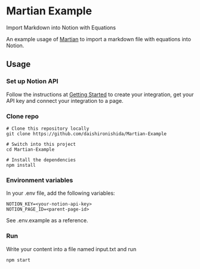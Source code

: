 # Martian Example

Import Markdown into Notion with Equations

An example usage of [Martian](https://github.com/tryfabric/martian) to import a markdown file with equations into Notion.

## Usage

### Set up Notion API

Follow the instructions at [Getting Started](https://developers.notion.com/docs/create-a-notion-integration#getting-started) to create your integration, get your API key and connect your integration to a page.

### Clone repo

```
# Clone this repository locally
git clone https://github.com/daishironishida/Martian-Example

# Switch into this project
cd Martian-Example

# Install the dependencies
npm install
```


### Environment variables

In your .env file, add the following variables:

```
NOTION_KEY=<your-notion-api-key>
NOTION_PAGE_ID=<parent-page-id>
```

See .env.example as a reference.

### Run

Write your content into a file named input.txt and run

```
npm start
```